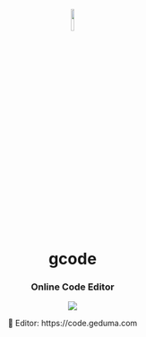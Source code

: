 <p align="center">
  <img src="https://user-images.githubusercontent.com/26848451/234929856-2695fc1e-aa32-4ecc-ac66-e43553c41f7f.png" width="10%" />
</p>
<p align="center">
  <h1 align="center">gcode</h1>
  <h3 align="center">Online Code Editor</h3>
</p>
<p align="center">
  <img src="https://user-images.githubusercontent.com/26848451/226559937-65681cd3-7d8a-4f47-9e02-677a7bd01ad5.png" />
</p>
<p align="center">
  🚀 Editor: https://code.geduma.com
</p>
